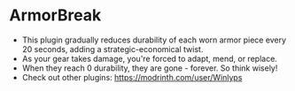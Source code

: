 # **ArmorBreak**
- This plugin gradually reduces durability of each worn armor piece every 20 seconds, adding a strategic-economical twist.
- As your gear takes damage, you're forced to adapt, mend, or replace.
- When they reach 0 durability, they are gone - forever. So think wisely!
- Check out other plugins: https://modrinth.com/user/Winlyps


